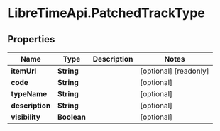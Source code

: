 # LibreTimeApi.PatchedTrackType

## Properties

Name | Type | Description | Notes
------------ | ------------- | ------------- | -------------
**itemUrl** | **String** |  | [optional] [readonly] 
**code** | **String** |  | [optional] 
**typeName** | **String** |  | [optional] 
**description** | **String** |  | [optional] 
**visibility** | **Boolean** |  | [optional] 


